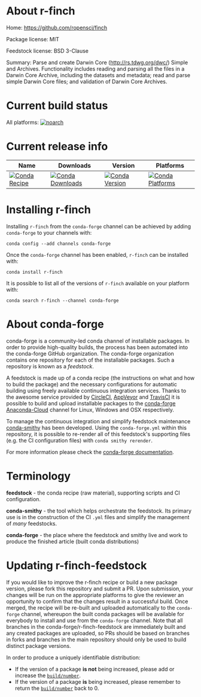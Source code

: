 About r-finch
=============

Home: https://github.com/ropensci/finch

Package license: MIT

Feedstock license: BSD 3-Clause

Summary: Parse and create Darwin Core (<http://rs.tdwg.org/dwc/>) Simple and Archives. Functionality includes reading and parsing all the files in a Darwin Core Archive, including the datasets and metadata; read and parse simple Darwin Core files; and validation of Darwin Core Archives.



Current build status
====================

All platforms:
[![noarch](https://img.shields.io/circleci/project/github/conda-forge/r-finch-feedstock/master.svg?label=noarch)](https://circleci.com/gh/conda-forge/r-finch-feedstock)

Current release info
====================

| Name | Downloads | Version | Platforms |
| --- | --- | --- | --- |
| [![Conda Recipe](https://img.shields.io/badge/recipe-r--finch-green.svg)](https://anaconda.org/conda-forge/r-finch) | [![Conda Downloads](https://img.shields.io/conda/dn/conda-forge/r-finch.svg)](https://anaconda.org/conda-forge/r-finch) | [![Conda Version](https://img.shields.io/conda/vn/conda-forge/r-finch.svg)](https://anaconda.org/conda-forge/r-finch) | [![Conda Platforms](https://img.shields.io/conda/pn/conda-forge/r-finch.svg)](https://anaconda.org/conda-forge/r-finch) |

Installing r-finch
==================

Installing `r-finch` from the `conda-forge` channel can be achieved by adding `conda-forge` to your channels with:

```
conda config --add channels conda-forge
```

Once the `conda-forge` channel has been enabled, `r-finch` can be installed with:

```
conda install r-finch
```

It is possible to list all of the versions of `r-finch` available on your platform with:

```
conda search r-finch --channel conda-forge
```


About conda-forge
=================

conda-forge is a community-led conda channel of installable packages.
In order to provide high-quality builds, the process has been automated into the
conda-forge GitHub organization. The conda-forge organization contains one repository
for each of the installable packages. Such a repository is known as a *feedstock*.

A feedstock is made up of a conda recipe (the instructions on what and how to build
the package) and the necessary configurations for automatic building using freely
available continuous integration services. Thanks to the awesome service provided by
[CircleCI](https://circleci.com/), [AppVeyor](https://www.appveyor.com/)
and [TravisCI](https://travis-ci.org/) it is possible to build and upload installable
packages to the [conda-forge](https://anaconda.org/conda-forge)
[Anaconda-Cloud](https://anaconda.org/) channel for Linux, Windows and OSX respectively.

To manage the continuous integration and simplify feedstock maintenance
[conda-smithy](https://github.com/conda-forge/conda-smithy) has been developed.
Using the ``conda-forge.yml`` within this repository, it is possible to re-render all of
this feedstock's supporting files (e.g. the CI configuration files) with ``conda smithy rerender``.

For more information please check the [conda-forge documentation](https://conda-forge.org/docs/).

Terminology
===========

**feedstock** - the conda recipe (raw material), supporting scripts and CI configuration.

**conda-smithy** - the tool which helps orchestrate the feedstock.
                   Its primary use is in the construction of the CI ``.yml`` files
                   and simplify the management of *many* feedstocks.

**conda-forge** - the place where the feedstock and smithy live and work to
                  produce the finished article (built conda distributions)


Updating r-finch-feedstock
==========================

If you would like to improve the r-finch recipe or build a new
package version, please fork this repository and submit a PR. Upon submission,
your changes will be run on the appropriate platforms to give the reviewer an
opportunity to confirm that the changes result in a successful build. Once
merged, the recipe will be re-built and uploaded automatically to the
`conda-forge` channel, whereupon the built conda packages will be available for
everybody to install and use from the `conda-forge` channel.
Note that all branches in the conda-forge/r-finch-feedstock are
immediately built and any created packages are uploaded, so PRs should be based
on branches in forks and branches in the main repository should only be used to
build distinct package versions.

In order to produce a uniquely identifiable distribution:
 * If the version of a package **is not** being increased, please add or increase
   the [``build/number``](https://conda.io/docs/user-guide/tasks/build-packages/define-metadata.html#build-number-and-string).
 * If the version of a package **is** being increased, please remember to return
   the [``build/number``](https://conda.io/docs/user-guide/tasks/build-packages/define-metadata.html#build-number-and-string)
   back to 0.
